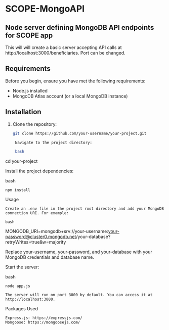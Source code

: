 
# SCOPE-MongoAPI



## Node server defining MongoDB API endpoints for SCOPE app

This will will create a basic server accepting API calls at http://localhost:3000/beneficiaries. Port can be changed.

## Requirements

Before you begin, ensure you have met the following requirements:

- Node.js installed
- MongoDB Atlas account (or a local MongoDB instance)

## Installation

1. Clone the repository:

   ```bash
   git clone https://github.com/your-username/your-project.git

    Navigate to the project directory:

    bash

cd your-project

Install the project dependencies:

bash

    npm install

Usage

    Create an .env file in the project root directory and add your MongoDB connection URI. For example:

    bash

MONGODB_URI=mongodb+srv://your-username:your-password@cluster0.mongodb.net/your-database?retryWrites=true&w=majority

Replace your-username, your-password, and your-database with your MongoDB credentials and database name.

Start the server:

bash

    node app.js

    The server will run on port 3000 by default. You can access it at http://localhost:3000.

Packages Used

    Express.js: https://expressjs.com/
    Mongoose: https://mongoosejs.com/
